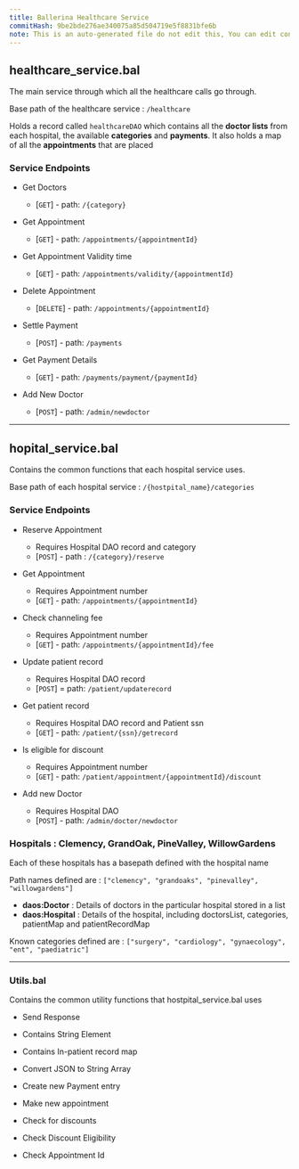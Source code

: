 ```yaml
---
title: Ballerina Healthcare Service
commitHash: 9be2bde276ae340075a85d504719e5f8831bfe6b
note: This is an auto-generated file do not edit this, You can edit content in "ballerina-integrator" repo
---
```


## __healthcare_service.bal__
The main service through which all the healthcare calls go through.

Base path of the healthcare service : `/healthcare`

Holds a record called `healthcareDAO` which contains all the __doctor lists__ from each hospital, the available 
__categories__ and __payments__. It also holds a map of all the __appointments__ that are placed 

### Service Endpoints
- Get Doctors
    - [`GET`] - path: `/{category}`

- Get Appointment
    - [`GET`] - path: `/appointments/{appointmentId}`

- Get Appointment Validity time
    - [`GET`] - path: `/appointments/validity/{appointmentId}`

- Delete Appointment
    - [`DELETE`] - path: `/appointments/{appointmentId}`

- Settle Payment
    - [`POST`] - path: `/payments`

- Get Payment Details
    - [`GET`] - path: `/payments/payment/{paymentId}`

- Add New Doctor
    - [`POST`] - path: `/admin/newdoctor`

---

## __hopital_service.bal__
Contains the common functions that each hospital service uses. 

Base path of each hospital service : `/{hostpital_name}/categories`

### Service Endpoints

- Reserve Appointment
    - Requires Hospital DAO record and category
    - [`POST`] - path : `/{category}/reserve` 

- Get Appointment
    - Requires Appointment number
    - [`GET`] - path: `/appointments/{appointmentId}`

- Check channeling fee 
    - Requires Appointment number
    - [`GET`] - path: `/appointments/{appointmentId}/fee`

- Update patient record
    - Requires Hospital DAO record
    - [`POST`] = path: `/patient/updaterecord`

- Get patient record
    - Requires Hospital DAO record and Patient ssn
    - [`GET`] - path: `/patient/{ssn}/getrecord`

- Is eligible for discount
    - Requires Appointment number
    - [`GET`] - path: `/patient/appointment/{appointmentId}/discount`

- Add new Doctor
    - Requires Hospital DAO
    - [`POST`] - path: `/admin/doctor/newdoctor`


### Hospitals : Clemency, GrandOak, PineValley, WillowGardens
Each of these hospitals has a basepath defined with the hospital name

Path names defined are : `["clemency", "grandoaks", "pinevalley", "willowgardens"]`

- __daos:Doctor__ : Details of doctors in the particular hospital stored in a list
- __daos:Hospital__ : Details of the hospital, including doctorsList, categories, patientMap and patientRecordMap

Known categories defined are : `["surgery", "cardiology", "gynaecology", "ent", "paediatric"]`

---
### Utils.bal
Contains the common utility functions that hostpital_service.bal uses 

- Send Response

- Contains String Element

- Contains In-patient record map

- Convert JSON to String Array

- Create new Payment entry

- Make new appointment

- Check for discounts

- Check Discount Eligibility

- Check Appointment Id 
  